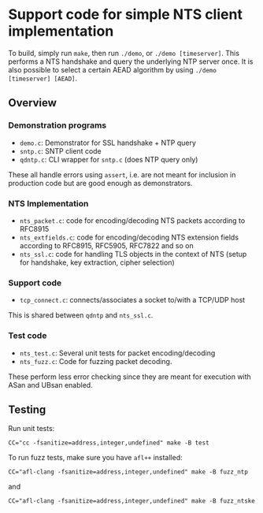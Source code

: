 Support code for simple NTS client implementation
=================================================

To build, simply run `make`, then run `./demo`, or `./demo [timeserver]`. This performs a NTS handshake and query the underlying NTP server once. It is also possible to select a certain AEAD algorithm by using `./demo [timeserver] [AEAD]`.

Overview
--------

### Demonstration programs
* `demo.c`: Demonstrator for SSL handshake + NTP query
* `sntp.c`: SNTP client code
* `qdntp.c`: CLI wrapper for `sntp.c` (does NTP query only)

These all handle errors using `assert`, i.e. are not meant for inclusion in production code but are good enough as demonstrators.

### NTS Implementation
* `nts_packet.c`: code for encoding/decoding NTS packets according to RFC8915
* `nts_extfields.c`: code for encoding/decoding NTS extension fields according to RFC8915, RFC5905, RFC7822 and so on
* `nts_ssl.c`: code for handling TLS objects in the context of NTS (setup for handshake, key extraction, cipher selection)

### Support code
* `tcp_connect.c`: connects/associates a socket to/with a TCP/UDP host

This is shared between `qdntp` and `nts_ssl.c`.

### Test code
* `nts_test.c`: Several unit tests for packet encoding/decoding
* `nts_fuzz.c`: Code for fuzzing packet decoding.

These perform less error checking since they are meant for execution with ASan and UBsan enabled.

Testing
-------
Run unit tests:
```
CC="cc -fsanitize=address,integer,undefined" make -B test
```

To run fuzz tests, make sure you have `afl++` installed:
```
CC="afl-clang -fsanitize=address,integer,undefined" make -B fuzz_ntp
```
and
```
CC="afl-clang -fsanitize=address,integer,undefined" make -B fuzz_ntske
```
